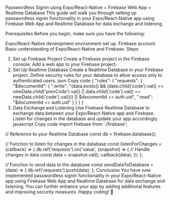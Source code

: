Passwordless Signin using Expo/React-Native + Firebase Web App + Realtime Database
This guide will walk you through setting up passwordless signin functionality in your Expo/React-Native app using Firebase Web App and Realtime Database for data exchange and listening.

Prerequisites
Before you begin, make sure you have the following:

Expo/React-Native development environment set up.
Firebase account.
Basic understanding of Expo/React-Native and Firebase.
Steps
1. Set up Firebase Project
Create a Firebase project in the Firebase console.
Add a web app to your Firebase project.
2. Set Up Realtime Database
Create a Realtime Database in your Firebase project.
Define security rules for your database to allow access only to authenticated users.
json
Copy code
{
  "rules": {
    "requests": {
      "$documentId": {
        ".write": "(data.exists() && (data.child('code').val() == newData.child('prevCode').val() || data.child('code').val() == newData.child('code').val())) || $documentId == auth.uid",
        ".read": "$documentId == auth.uid"
      }
    }
  }
}
3. Data Exchange and Listening
Use Firebase Realtime Database to exchange data between your Expo/React-Native app and Firebase.
Listen for changes in the database and update your app accordingly.
javascript
Copy code
import firebase from './firebase';

// Reference to your Realtime Database
const db = firebase.database();

// Function to listen for changes in the database
const listenForChanges = (callback) => {
  db.ref('requests').on('value', (snapshot) => {
    // Handle changes in data
    const data = snapshot.val();
    callback(data);
  });
};

// Function to send data to the database
const sendDataToDatabase = (data) => {
  db.ref('requests').push(data);
};
Conclusion
You have now implemented passwordless signin functionality in your Expo/React-Native app using Firebase Web App and Realtime Database for data exchange and listening. You can further enhance your app by adding additional features and improving security measures. Happy coding! 🚀
